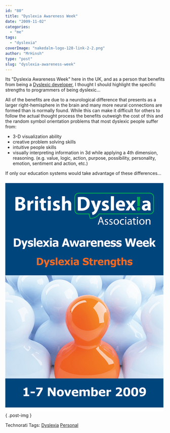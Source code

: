 ```yaml
---
id: "80"
title: "Dyslexia Awareness Week"
date: "2009-11-02"
categories: 
  - "me"
tags: 
  - "dyslexia"
coverImage: "nakedalm-logo-128-link-2-2.png"
author: "MrHinsh"
type: "post"
slug: "dyslexia-awareness-week"
---
```


Its "Dyslexia Awareness Week" here in the UK, and as a person that benefits from being a [Dyslexic developer](http://blog.hinshelwood.com/Tags/dyslexia/default.aspx), I thought I should highlight the specific strengths to programmers of being dyslexic...

All of the benefits are due to a neurological difference that presents as a larger right-hemisphere in the brain and many more neural connections are formed than is normally found. While this can make it difficult for others to follow the actual thought process the benefits outweigh the cost of this and the random symbol orientation problems that most dyslexic people suffer from:

- 3-D visualization ability
- creative problem solving skills
- intuitive people skills
- visually interpreting information in 3d while applying a 4th dimension, reasoning. (e.g. value, logic, action, purpose, possibility, personality, emotion, sentiment and action, etc.)

If only our education systems would take advantage of these differences...

![British Dyslexia Association: Dyslexia Awareness Week: Dyslexia Strenths](images/DyslexiaAwarenessWeek_DE16-image_-1-1.png)
{ .post-img }

Technorati Tags: [Dyslexia](http://technorati.com/tags/Dyslexia) [Personal](http://technorati.com/tags/Personal)



